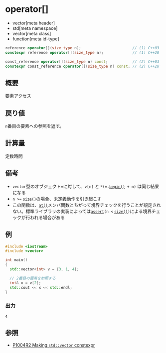 # operator[]
* vector[meta header]
* std[meta namespace]
* vector[meta class]
* function[meta id-type]

```cpp
reference operator[](size_type n);                       // (1) C++03
constexpr reference operator[](size_type n);             // (1) C++20

const_reference operator[](size_type n) const;           // (2) C++03
constexpr const_reference operator[](size_type n) const; // (2) C++20
```

## 概要
要素アクセス


## 戻り値
`n`番目の要素への参照を返す。


## 計算量
定数時間


## 備考
- `vector`型のオブジェクト`v`に対して、`v[n]` と `*(v.`[`begin()`](begin.md)` + n)` は同じ結果になる
- `n >=` [`size()`](size.md)の場合、未定義動作を引き起こす
- この関数は、[`at()`](at.md)メンバ関数とちがって境界チェックを行うことが規定されない。標準ライブラリの実装によっては[`assert`](/reference/cassert/assert.md)`(n <` [`size()`](size.md)`)`による境界チェックが行われる場合がある


## 例
```cpp example
#include <iostream>
#include <vector>

int main()
{
  std::vector<int> v = {3, 1, 4};

  // 2番目の要素を参照する
  int& x = v[2];
  std::cout << x << std::endl;
}
```

### 出力
```
4
```

## 参照
- [P1004R2 Making `std::vector` constexpr](https://www.open-std.org/jtc1/sc22/wg21/docs/papers/2019/p1004r2.pdf)
